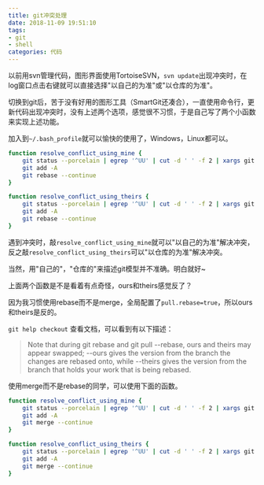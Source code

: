 ```yaml
---
title: git冲突处理
date: 2018-11-09 19:51:10
tags: 
- git
- shell
categories: 代码
---
```


以前用svn管理代码，图形界面使用TortoiseSVN，`svn update`出现冲突时，在log窗口点击右键就可以直接选择"以自己的为准"或"以仓库的为准"。

切换到git后，苦于没有好用的图形工具（SmartGit还凑合），一直使用命令行，更新代码出现冲突时，没有上述两个选项，感觉很不习惯，于是自己写了两个小函数来实现上述功能。

加入到`~/.bash_profile`就可以愉快的使用了，Windows，Linux都可以。


```bash
function resolve_conflict_using_mine {
    git status --porcelain | egrep '^UU' | cut -d ' ' -f 2 | xargs git checkout --theirs
    git add -A
    git rebase --continue
}
```
    
```bash
function resolve_conflict_using_theirs {
    git status --porcelain | egrep '^UU' | cut -d ' ' -f 2 | xargs git checkout --ours
    git add -A
    git rebase --continue
}
```
遇到冲突时，敲`resolve_conflict_using_mine`就可以"以自己的为准"解决冲突，反之敲`resolve_conflict_using_theirs`可以"以仓库的为准"解决冲突。

当然，用"自己的"，"仓库的"来描述git模型并不准确。明白就好~

上面两个函数是不是看着有点奇怪，ours和theirs感觉反了？

因为我习惯使用rebase而不是merge，全局配置了`pull.rebase=true`，所以ours和theirs是反的。

`git help checkout` 查看文档，可以看到有以下描述：

> Note that during git rebase and git pull --rebase, ours and theirs may
appear swapped; --ours gives the version from the branch the changes are
rebased onto, while --theirs gives the version from the branch that holds your
work that is being rebased.

使用merge而不是rebase的同学，可以使用下面的函数。


```bash
function resolve_conflict_using_mine {
    git status --porcelain | egrep '^UU' | cut -d ' ' -f 2 | xargs git checkout --ours
    git add -A
    git merge --continue
}
```
    
```bash
function resolve_conflict_using_theirs {
    git status --porcelain | egrep '^UU' | cut -d ' ' -f 2 | xargs git checkout --theirs
    git add -A
    git merge --continue
}
```
